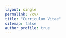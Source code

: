 ```yaml
---
layout: single
permalink: /cv/
title: "Curriculum Vitae"
sitemap: false
author_profile: true
---
```

<object data="{{ https://jferrherz.github.io }}{{ https://jferrherz.github.io }}/files/resume_jacobo_ferrer.pdf" width="1000" height="1000" type="application/pdf"></object>
